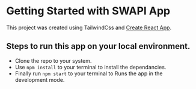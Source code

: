 # Getting Started with SWAPI App

This project was created using TailwindCss and [Create React App](https://github.com/facebook/create-react-app).

## Steps to run this app on your local environment.

- Clone the repo to your system.
- Use `npm install` to your terminal to install the dependancies.
- Finally run `npm start` to your terminal to Runs the app in the development mode.
